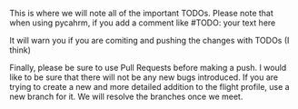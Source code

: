 This is where we will note all of the important TODOs.
Please note that when using pycahrm, if you add a comment like #TODO: your text here

It will warn you if you are comiting and pushing the changes with TODOs (I think)

Finally, please be sure to use Pull Requests before making a push. I would like to be sure that there will not be any new bugs introduced. 
If you are trying to create a new and more detailed addition to the flight profile, use a new branch for it. We will resolve the branches once we meet.
